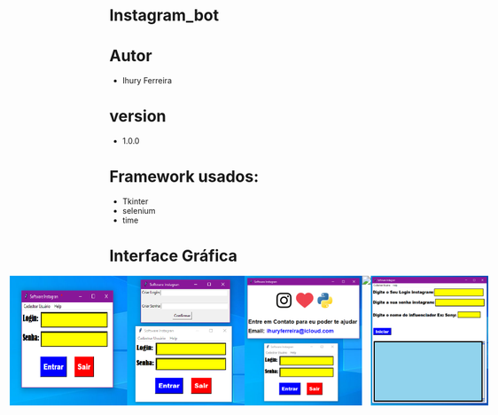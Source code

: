 # Instagram_bot

# Autor
- Ihury Ferreira

# version
- 1.0.0

# Framework usados:
- Tkinter
- selenium
- time

# Interface Gráfica
<div style="display: flex; justify-content: center;">
  <img src="https://github.com/ihuryferreira/instagram_bot/blob/main/imagem/login.png" width="212">
  <br>
  <img src="https://github.com/ihuryferreira/instagram_bot/blob/main/imagem/cadastro_de_usuario.png" width="212">
  <br>
  <img src="https://github.com/ihuryferreira/instagram_bot/blob/main/imagem/Ajuda.png" width="212">
  <br>
  <img src="https://github.com/ihuryferreira/instagram_bot/blob/main/imagem/Versão_e_autor.png" width="212">
  <br>
  <img src="https://github.com/ihuryferreira/instagram_bot/blob/main/imagem/login_instagram.png" width="212">
</div>
